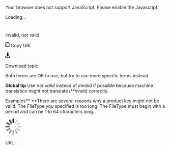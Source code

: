 Your browser does not support JavaScript. Please enable the Javascript.

Loading...

# 

invalid, not valid

![Copy URL](media/invalid-not-valid/Copy.png)
Copy URL

![Download](media/invalid-not-valid/Download.png)

Download topic

Both terms are OK to use, but try to use more specific terms instead. 

**Global tip** Use *not valid* instead of *invalid* if possible because machine translation might not translate *i**nvalid* correctly.

Examples**
**There are several reasons why a product key might not be valid. 
The FileType you specified is too long. The FileType must begin with a period and can be 1 to 64 characters long.

![In progress](media/invalid-not-valid/activity-large.gif)

URL :
